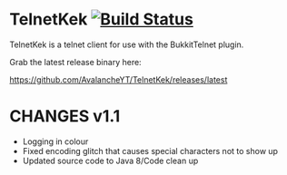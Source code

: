 TelnetKek [![Build Status](https://travis-ci.org/mayokek/TelnetKek.svg?branch=master)](https://travis-ci.org/mayokek/TelnetKek)
==================

TelnetKek is a telnet client for use with the BukkitTelnet plugin.

Grab the latest release binary here:

https://github.com/AvalancheYT/TelnetKek/releases/latest


CHANGES v1.1
==================
- Logging in colour
- Fixed encoding glitch that causes special characters not to show up
- Updated source code to Java 8/Code clean up
